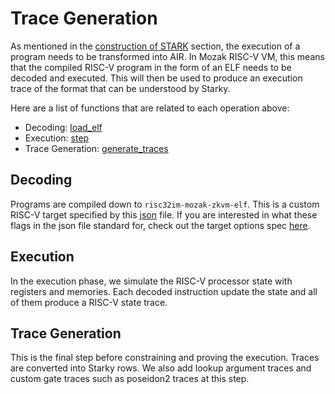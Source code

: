 # Trace Generation

As mentioned in the [construction of STARK] section, the execution of a program needs to be transformed into AIR. In Mozak RISC-V VM, this means that the compiled RISC-V program in the form of an ELF needs to be decoded and executed. This will then be used to produce an execution trace of the format that can be understood by Starky.

Here are a list of functions that are related to each operation above:

- Decoding: [load_elf]
- Execution: [step]
- Trace Generation: [generate_traces]

## Decoding
Programs are compiled down to `risc32im-mozak-zkvm-elf`. This is a custom RISC-V target specified by this [json] file. If you are interested in what these flags in the json file standard for, check out the target options spec [here].

## Execution
In the execution phase, we simulate the RISC-V processor state with registers and memories. Each decoded instruction update the state and all of them produce a RISC-V state trace.

## Trace Generation
This is the final step before constraining and proving the execution. Traces are converted into Starky rows. We also add lookup argument traces and custom gate traces such as poseidon2 traces at this step.


[construction of STARK]: starky.md#construction
[load_elf]: https://github.com/0xmozak/mozak-vm/blob/main/runner/src/elf.rs#L136-L194
[step]: https://github.com/0xmozak/mozak-vm/blob/main/runner/src/vm.rs#L377-L405
[generate_traces]: https://github.com/0xmozak/mozak-vm/blob/main/circuits/src/generation/mod.rs#L73-L136
[json]: https://github.com/0xmozak/mozak-vm/blob/main/examples/.cargo/riscv32im-mozak-zkvm-elf.json
[here]: https://docs.rust-embedded.org/embedonomicon/custom-target.html#fill-the-target-file